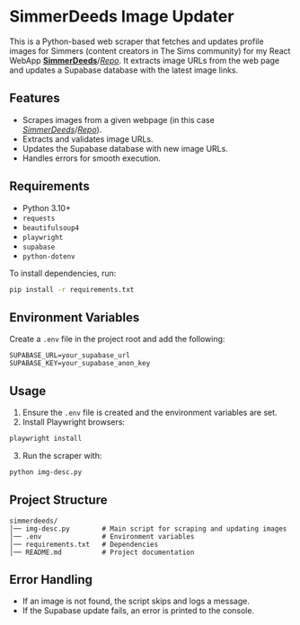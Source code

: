 # **SimmerDeeds Image Updater**

This is a Python-based web scraper that fetches and updates profile images for Simmers (content creators in The Sims community) for my React WebApp **[SimmerDeeds](https://simmerdeeds.netlify.app)**/*[Repo](https://github.com/rickibeckless/Simmer-Deeds)*. It extracts image URLs from the web page and updates a Supabase database with the latest image links.

## **Features**
- Scrapes images from a given webpage (in this case *[SimmerDeeds](https://simmerdeeds.netlify.app)*/*[Repo](https://github.com/rickibeckless/Simmer-Deeds)*).
- Extracts and validates image URLs.
- Updates the Supabase database with new image URLs.
- Handles errors for smooth execution.

## **Requirements**

- Python 3.10+
- `requests`
- `beautifulsoup4`
- `playwright`
- `supabase`
- `python-dotenv`

To install dependencies, run:

```sh
pip install -r requirements.txt
```

## **Environment Variables**

Create a `.env` file in the project root and add the following:

```env
SUPABASE_URL=your_supabase_url
SUPABASE_KEY=your_supabase_anon_key
```

## **Usage**
1. Ensure the `.env` file is created and the environment variables are set.
2. Install Playwright browsers:

```sh
playwright install
```

3. Run the scraper with:

```sh
python img-desc.py
```

## **Project Structure**

```
simmerdeeds/
│── img-desc.py        # Main script for scraping and updating images
│── .env               # Environment variables
│── requirements.txt   # Dependencies
│── README.md          # Project documentation
```

## **Error Handling**

- If an image is not found, the script skips and logs a message.
- If the Supabase update fails, an error is printed to the console.
